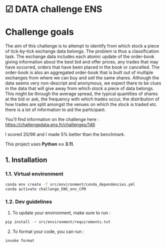 
# ☑ DATA challenge ENS

# Challenge goals

The aim of this challenge is to attempt to identify from which stock a piece of tick-by-tick exchange data belongs. The problem is thus a classification task. The exchange data includes each atomic update of the order-book giving information about the best bid and offer prices, any trades that may have occurred, orders that have been placed in the book or cancelled. The order-book is also an aggregated order-book that is built out of multiple exchanges from where we can buy and sell the same shares. Although the data seems very non-descript and anonymous, we expect there to be clues in the data that will give away from which stock a piece of data belongs. This might be through the average spread, the typical quantities of shares at the bid or ask, the frequency with which trades occur, the distribution of how trades are split amongst the venues on which the stock is traded etc. there is a lot of information to aid the participant.

You'll find information on the challenge here : https://challengedata.ens.fr/challenges/146

I scored 20/96 and I made 5% better than the benchmark. 

This project uses **Python == 3.11**.

## 1. Installation

### 1.1. Virtual environment
```bash
conda env create -f src/environment/conda_dependencies.yml
conda activate challenge_ENS_env_CFM
```

### 1.2. Dev guidelines

1. To update your environment, make sure to run :
```bash
pip install -r src/environment/requirements.txt
```

2. To format your code, you can run :
```bash
invoke format
```

